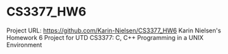 # CS3377_HW6

Project URL: 	https://github.com/Karin-Nielsen/CS3377_HW6
Karin Nielsen's Homework 6 Project for UTD CS3377: C, C++ Programming in a UNIX Environment
